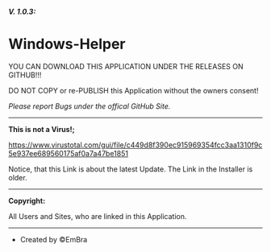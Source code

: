 **_V. 1.0.3:_**

# Windows-Helper

YOU CAN DOWNLOAD THIS APPLICATION UNDER THE RELEASES ON GITHUB!!!

DO NOT COPY or re-PUBLISH this Application without the owners consent!

_Please report Bugs under the offical GitHub Site._

-----------------------------------------------------------------------------------------------------------------------------------------------------------------------

**This is not a Virus!;**

https://www.virustotal.com/gui/file/c449d8f390ec915969354fcc3aa1310f9c5e937ee689560175af0a7a47be1851

Notice, that this Link is about the latest Update. The Link in the Installer is older.

-----------------------------------------------------------------------------------------------------------------------------------------------------------------------

**Copyright:**

All Users and Sites, who are linked in this Application.

-----------------------------------------------------------------------------------------------------------------------------------------------------------------------

- Created by ©️EmBra

